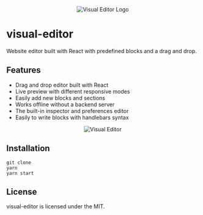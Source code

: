 <p align="center">
 <img src="https://i.imgur.com/bDRWSjo.png" alt="Visual Editor Logo"/>
</p>

# visual-editor
Website editor built with React with predefined blocks and a drag and drop.

## Features
* Drag and drop editor built with React
* Live preview with different responsive modes
* Easily add new blocks and sections
* Works offline without a backend server
* The built-in inspector and preferences editor
* Easily to write blocks with handlebars syntax

<p align="center">
 <img src="https://i.imgur.com/GSHqyTV.png" alt="Visual Editor"/>
</p>

## Installation
```shell script
git clone
yarn
yarn start
```

## License
visual-editor is licensed under the MIT.
